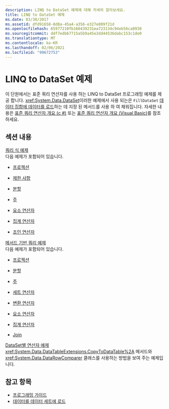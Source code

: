 ```yaml
---
description: LINQ to DataSet 예제에 대해 자세히 알아보세요.
title: LINQ to DataSet 예제
ms.date: 03/30/2017
ms.assetid: dfd91658-8d8a-45a4-a356-e327e809f21d
ms.openlocfilehash: 65977210fb160439231ea723134c94eb56ca8930
ms.sourcegitcommit: ddf7edb67715a5b9a45e3dd44536dabc153c1de0
ms.translationtype: MT
ms.contentlocale: ko-KR
ms.lasthandoff: 02/06/2021
ms.locfileid: "99672753"
---
```

# <a name="linq-to-dataset-examples"></a>LINQ to DataSet 예제

이 단원에서는 표준 쿼리 연산자를 사용 하는 LINQ to DataSet 프로그래밍 예제를 제공 합니다. <xref:System.Data.DataSet>이러한 예제에서 사용 되는은 `FillDataSet` [데이터 집합에 데이터를 로드](loading-data-into-a-dataset.md)하는 데 지정 된 메서드를 사용 하 여 채워집니다. 자세한 내용은 [표준 쿼리 연산자 개요 (c #)](../../../csharp/programming-guide/concepts/linq/standard-query-operators-overview.md) 또는 [표준 쿼리 연산자 개요 (Visual Basic)](../../../visual-basic/programming-guide/concepts/linq/standard-query-operators-overview.md)를 참조 하세요.  
  
## <a name="in-this-section"></a>섹션 내용  

 [쿼리 식 예제](query-expression-examples-linq-to-dataset.md)  
 다음 예제가 포함되어 있습니다.  
  
- [프로젝션](query-expression-syntax-examples-projection-linq-to-dataset.md)  
  
- [제한 사항](query-expression-syntax-examples-restriction-linq-to-dataset.md)  
  
- [분할](query-expression-syntax-examples-partitioning.md)  
  
- [주](query-expression-syntax-examples-ordering-linq-to-dataset.md)  
  
- [요소 연산자](query-expression-syntax-examples-element-operators.md)  
  
- [집계 연산자](query-expression-syntax-examples-aggregate-operators.md)  
  
- [조인 연산자](query-expression-syntax-examples-join-operators.md)  
  
 [메서드 기반 쿼리 예제](method-based-query-examples-linq-to-dataset.md)  
 다음 예제가 포함되어 있습니다.  
  
- [프로젝션](method-based-query-syntax-examples-projection.md)  
  
- [분할](method-based-query-syntax-examples-partitioning-linq.md)  
  
- [주](method-based-query-syntax-examples-ordering-linq-to-dataset.md)  
  
- [세트 연산자](method-based-query-syntax-examples-set-operators.md)  
  
- [변환 연산자](method-based-query-syntax-examples-conversion-operators.md)  
  
- [요소 연산자](method-based-query-syntax-examples-element-operators.md)  
  
- [집계 연산자](method-based-query-syntax-examples-aggregate-operators.md)  
  
- [Join](method-based-query-syntax-examples-join-linq-to-dataset.md)  
  
 [DataSet별 연산자 예제](dataset-specific-operator-examples-linq-to-dataset.md)  
 <xref:System.Data.DataTableExtensions.CopyToDataTable%2A> 메서드와 <xref:System.Data.DataRowComparer> 클래스를 사용하는 방법을 보여 주는 예제입니다.  
  
## <a name="see-also"></a>참고 항목

- [프로그래밍 가이드](programming-guide-linq-to-dataset.md)
- [데이터를 데이터 세트에 로드](loading-data-into-a-dataset.md)
